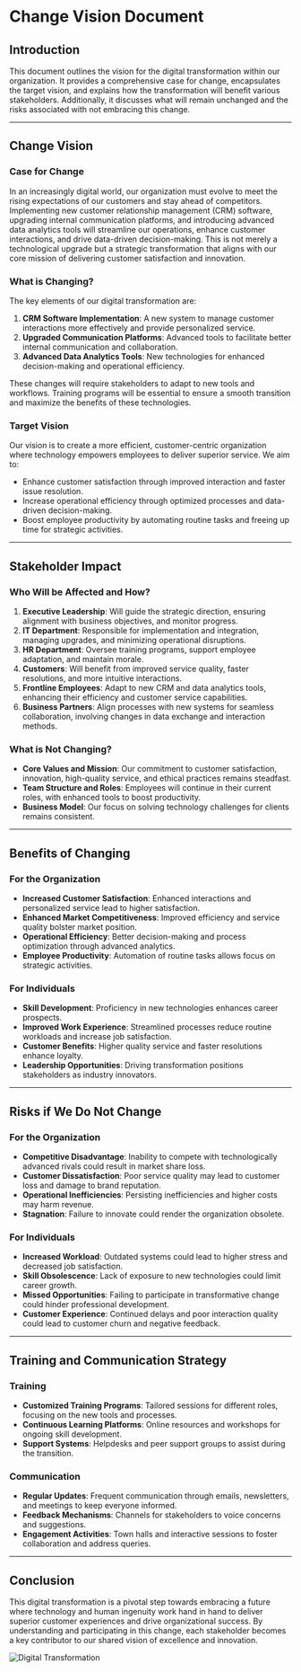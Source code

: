 # Change Vision Document

## Introduction

This document outlines the vision for the digital transformation within our organization. It provides a comprehensive case for change, encapsulates the target vision, and explains how the transformation will benefit various stakeholders. Additionally, it discusses what will remain unchanged and the risks associated with not embracing this change.

---

## Change Vision

### Case for Change

In an increasingly digital world, our organization must evolve to meet the rising expectations of our customers and stay ahead of competitors. Implementing new customer relationship management (CRM) software, upgrading internal communication platforms, and introducing advanced data analytics tools will streamline our operations, enhance customer interactions, and drive data-driven decision-making. This is not merely a technological upgrade but a strategic transformation that aligns with our core mission of delivering customer satisfaction and innovation.

### What is Changing?

The key elements of our digital transformation are:

1. **CRM Software Implementation**: A new system to manage customer interactions more effectively and provide personalized service.
2. **Upgraded Communication Platforms**: Advanced tools to facilitate better internal communication and collaboration.
3. **Advanced Data Analytics Tools**: New technologies for enhanced decision-making and operational efficiency.

These changes will require stakeholders to adapt to new tools and workflows. Training programs will be essential to ensure a smooth transition and maximize the benefits of these technologies.

### Target Vision

Our vision is to create a more efficient, customer-centric organization where technology empowers employees to deliver superior service. We aim to:

- Enhance customer satisfaction through improved interaction and faster issue resolution.
- Increase operational efficiency through optimized processes and data-driven decision-making.
- Boost employee productivity by automating routine tasks and freeing up time for strategic activities.

---

## Stakeholder Impact

### Who Will be Affected and How?

1. **Executive Leadership**: Will guide the strategic direction, ensuring alignment with business objectives, and monitor progress.
2. **IT Department**: Responsible for implementation and integration, managing upgrades, and minimizing operational disruptions.
3. **HR Department**: Oversee training programs, support employee adaptation, and maintain morale.
4. **Customers**: Will benefit from improved service quality, faster resolutions, and more intuitive interactions.
5. **Frontline Employees**: Adapt to new CRM and data analytics tools, enhancing their efficiency and customer service capabilities.
6. **Business Partners**: Align processes with new systems for seamless collaboration, involving changes in data exchange and interaction methods.

### What is Not Changing?

- **Core Values and Mission**: Our commitment to customer satisfaction, innovation, high-quality service, and ethical practices remains steadfast.
- **Team Structure and Roles**: Employees will continue in their current roles, with enhanced tools to boost productivity.
- **Business Model**: Our focus on solving technology challenges for clients remains consistent.

---

## Benefits of Changing

### For the Organization
- **Increased Customer Satisfaction**: Enhanced interactions and personalized service lead to higher satisfaction.
- **Enhanced Market Competitiveness**: Improved efficiency and service quality bolster market position.
- **Operational Efficiency**: Better decision-making and process optimization through advanced analytics.
- **Employee Productivity**: Automation of routine tasks allows focus on strategic activities.

### For Individuals
- **Skill Development**: Proficiency in new technologies enhances career prospects.
- **Improved Work Experience**: Streamlined processes reduce routine workloads and increase job satisfaction.
- **Customer Benefits**: Higher quality service and faster resolutions enhance loyalty.
- **Leadership Opportunities**: Driving transformation positions stakeholders as industry innovators.

---

## Risks if We Do Not Change

### For the Organization
- **Competitive Disadvantage**: Inability to compete with technologically advanced rivals could result in market share loss.
- **Customer Dissatisfaction**: Poor service quality may lead to customer loss and damage to brand reputation.
- **Operational Inefficiencies**: Persisting inefficiencies and higher costs may harm revenue.
- **Stagnation**: Failure to innovate could render the organization obsolete.

### For Individuals
- **Increased Workload**: Outdated systems could lead to higher stress and decreased job satisfaction.
- **Skill Obsolescence**: Lack of exposure to new technologies could limit career growth.
- **Missed Opportunities**: Failing to participate in transformative change could hinder professional development.
- **Customer Experience**: Continued delays and poor interaction quality could lead to customer churn and negative feedback.

---

## Training and Communication Strategy

### Training
- **Customized Training Programs**: Tailored sessions for different roles, focusing on the new tools and processes.
- **Continuous Learning Platforms**: Online resources and workshops for ongoing skill development.
- **Support Systems**: Helpdesks and peer support groups to assist during the transition.

### Communication
- **Regular Updates**: Frequent communication through emails, newsletters, and meetings to keep everyone informed.
- **Feedback Mechanisms**: Channels for stakeholders to voice concerns and suggestions.
- **Engagement Activities**: Town halls and interactive sessions to foster collaboration and address queries.

---

## Conclusion

This digital transformation is a pivotal step towards embracing a future where technology and human ingenuity work hand in hand to deliver superior customer experiences and drive organizational success. By understanding and participating in this change, each stakeholder becomes a key contributor to our shared vision of excellence and innovation.

![Digital Transformation](https://example.com/image.jpg)